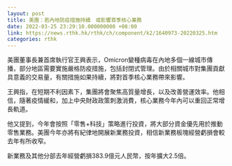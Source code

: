 ```yaml
---
layout: post
title: 美團：若內地防疫措施持續　或影響首季核心業務
date: 2022-03-25 23:29:10.000000000 +08:00
link: https://news.rthk.hk/rthk/ch/component/k2/1640973-20220325.htm
categories: rthk
---
```


美團董事長兼首席執行官王興表示，Omicron變種病毒在內地多個一線城市傳播，部分地區需要實施嚴格防疫措施，包括封閉式管理。由於相關城市對集團貢獻具意義的交易量，有關措施如果持續，將對首季核心業務帶來影響。

王興指，在短期不利因素下，集團將會聚焦高質量增長，以及改善營運效率。他相信，隨著疫情緩和，加上中央財政政策刺激消費，核心業務今年內可以重回正常增長軌道。

他又提到，今年會按照「零售+科技」策略進行投資，將大部分資金優先用於推動零售業務。美團今年亦將有紀律地開展新業務投資，相信新業務板塊經營虧損會較去年有所收窄。

新業務及其他分部去年經營虧損383.9億元人民幣，按年擴大2.5倍。

